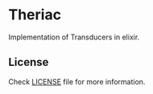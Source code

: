 Theriac
=======

Implementation of Transducers in elixir.

## License

Check [LICENSE](LICENSE) file for more information.
